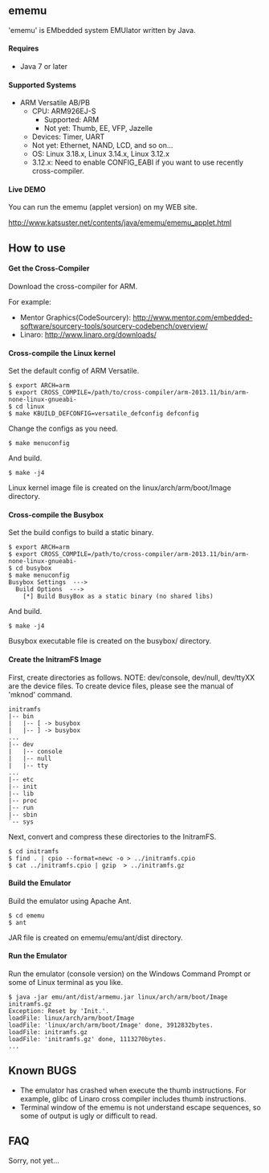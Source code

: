 ## ememu
'ememu' is EMbedded system EMUlator written by Java.

#### Requires
* Java 7 or later

#### Supported Systems
* ARM Versatile AB/PB
  * CPU: ARM926EJ-S
    * Supported: ARM
    * Not yet: Thumb, EE, VFP, Jazelle
  * Devices: Timer, UART
  * Not yet: Ethernet, NAND, LCD, and so on...
  * OS: Linux 3.18.x, Linux 3.14.x, Linux 3.12.x
   * 3.12.x: Need to enable CONFIG_EABI if you want to use recently cross-compiler.

#### Live DEMO
You can run the ememu (applet version) on my WEB site.

http://www.katsuster.net/contents/java/ememu/ememu_applet.html


## How to use
#### Get the Cross-Compiler
Download the cross-compiler for ARM.

For example: 
* Mentor Graphics(CodeSourcery): http://www.mentor.com/embedded-software/sourcery-tools/sourcery-codebench/overview/
* Linaro: http://www.linaro.org/downloads/

#### Cross-compile the Linux kernel
Set the default config of ARM Versatile.

    $ export ARCH=arm
    $ export CROSS_COMPILE=/path/to/cross-compiler/arm-2013.11/bin/arm-none-linux-gnueabi-
    $ cd linux
    $ make KBUILD_DEFCONFIG=versatile_defconfig defconfig

Change the configs as you need.

    $ make menuconfig

And build.

    $ make -j4

Linux kernel image file is created on the linux/arch/arm/boot/Image directory.

#### Cross-compile the Busybox
Set the build configs to build a static binary.

    $ export ARCH=arm
    $ export CROSS_COMPILE=/path/to/cross-compiler/arm-2013.11/bin/arm-none-linux-gnueabi-
    $ cd busybox
    $ make menuconfig
    Busybox Settings  --->
      Build Options  --->
        [*] Build BusyBox as a static binary (no shared libs)

And build.

    $ make -j4

Busybox executable file is created on the busybox/ directory.

#### Create the InitramFS Image
First, create directories as follows.
NOTE: dev/console, dev/null, dev/ttyXX are the device files.
To create device files, please see the manual of 'mknod' command.

    initramfs
    |-- bin
    |   |-- [ -> busybox
    |   |-- ] -> busybox
    ...
    |-- dev
    |   |-- console
    |   |-- null
    |   |-- tty
    ...
    |-- etc
    |-- init
    |-- lib
    |-- proc
    |-- run
    |-- sbin
    `-- sys

Next, convert and compress these directories to the InitramFS.

    $ cd initramfs
    $ find . | cpio --format=newc -o > ../initramfs.cpio
    $ cat ../initramfs.cpio | gzip  > ../initramfs.gz

#### Build the Emulator
Build the emulator using Apache Ant.

    $ cd ememu
    $ ant

JAR file is created on ememu/emu/ant/dist directory.

#### Run the Emulator
Run the emulator (console version) on the Windows Command Prompt 
or some of Linux terminal as you like.

    $ java -jar emu/ant/dist/armemu.jar linux/arch/arm/boot/Image initramfs.gz
    Exception: Reset by 'Init.'.
    loadFile: linux/arch/arm/boot/Image
    loadFile: 'linux/arch/arm/boot/Image' done, 3912832bytes.
    loadFile: initramfs.gz
    loadFile: 'initramfs.gz' done, 1113270bytes.
    ...

## Known BUGS
* The emulator has crashed when execute the thumb instructions.
For example, glibc of Linaro cross compiler includes thumb instructions.
* Terminal window of the ememu is not understand escape sequences, 
so some of output is ugly or difficult to read.

## FAQ
Sorry, not yet...
